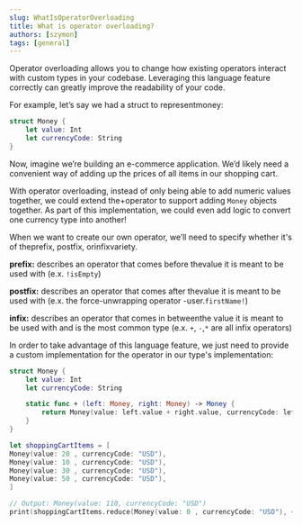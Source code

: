```yaml
---
slug: WhatIsOperatorOverloading
title: What is operator overloading?
authors: [szymon]
tags: [general]
---
```


Operator overloading allows you to change how existing operators interact with custom types in your codebase. Leveraging this language feature correctly can greatly improve the readability of your code.

For example, let’s say we had a struct to representmoney:
```swift
struct Money {
    let value: Int
    let currencyCode: String
}
```

Now, imagine we’re building an e-commerce application. We’d likely need a convenient way of adding up the prices of all items in our shopping cart.

With operator overloading, instead of only being able to add numeric values together, we could extend the+operator to support adding `Money` objects together. As part of this implementation, we could even add logic to convert one currency type into another!

When we want to create our own operator, we’ll need to specify whether it's of theprefix, postfix, orinfixvariety.

**prefix:** describes an operator that comes before thevalue it is meant to be used with (e.x. `!isEmpty`)

**postfix:** describes an operator that comes after thevalue it is meant to be used with (e.x. the force-unwrapping operator -user.`firstName!`)

**infix:** describes an operator that comes in betweenthe value it is meant to be used with and is the most common type (e.x. `+`, `-`,`*` are all infix operators)

In order to take advantage of this language feature, we just need to provide a custom implementation for the operator in our type's implementation:
```swift
struct Money {
    let value: Int
    let currencyCode: String

    static func + (left: Money, right: Money) -> Money {
        return Money(value: left.value + right.value, currencyCode: left.currencyCode)
    }
}

let shoppingCartItems = [
Money(value: 20 , currencyCode: "USD"),
Money(value: 10 , currencyCode: "USD"),
Money(value: 30 , currencyCode: "USD"),
Money(value: 50 , currencyCode: "USD"),
]

// Output: Money(value: 110, currencyCode: "USD")
print(shoppingCartItems.reduce(Money(value: 0 , currencyCode: "USD"), +))
```
